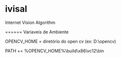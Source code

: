ivisal
======

Internet Vision Algorithm

======
Variaveis de Ambiente

OPENCV_HOME = diretório do open cv (ex: D:\opencv)

PATH += %OPENCV_HOME%\build\x86\vc12\bin